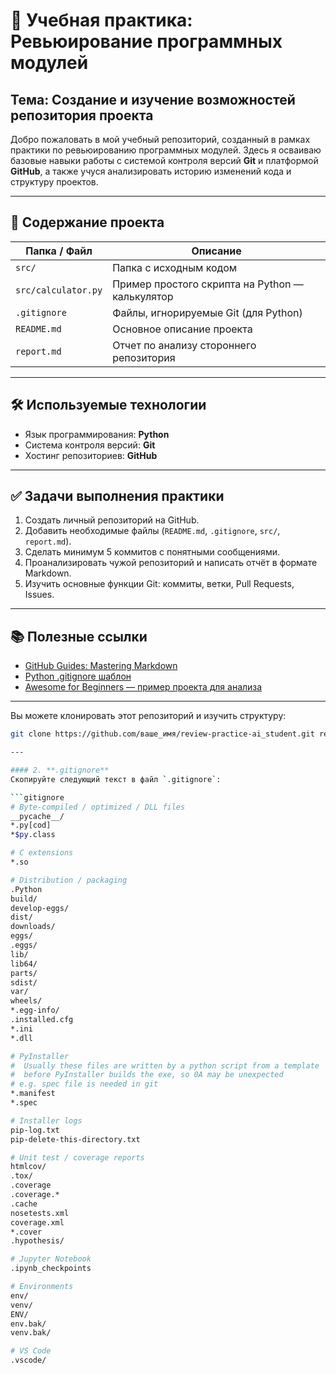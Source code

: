 # 📁 Учебная практика: Ревьюирование программных модулей

## Тема: Создание и изучение возможностей репозитория проекта

Добро пожаловать в мой учебный репозиторий, созданный в рамках практики по ревьюированию программных модулей. Здесь я осваиваю базовые навыки работы с системой контроля версий **Git** и платформой **GitHub**, а также учуся анализировать историю изменений кода и структуру проектов.

---

## 🧩 Содержание проекта

| Папка / Файл       | Описание |
|--------------------|----------|
| `src/`             | Папка с исходным кодом |
| `src/calculator.py` | Пример простого скрипта на Python — калькулятор |
| `.gitignore`       | Файлы, игнорируемые Git (для Python) |
| `README.md`        | Основное описание проекта |
| `report.md`        | Отчет по анализу стороннего репозитория |

---

## 🛠 Используемые технологии

- Язык программирования: **Python**
- Система контроля версий: **Git**
- Хостинг репозиториев: **GitHub**

---

## ✅ Задачи выполнения практики

1. Создать личный репозиторий на GitHub.
2. Добавить необходимые файлы (`README.md`, `.gitignore`, `src/`, `report.md`).
3. Сделать минимум 5 коммитов с понятными сообщениями.
4. Проанализировать чужой репозиторий и написать отчёт в формате Markdown.
5. Изучить основные функции Git: коммиты, ветки, Pull Requests, Issues.

---

## 📚 Полезные ссылки

- [GitHub Guides: Mastering Markdown](https://guides.github.com/features/mastering-markdown/) 
- [Python .gitignore шаблон](https://github.com/github/gitignore/blob/main/Python.gitignore) 
- [Awesome for Beginners — пример проекта для анализа](https://github.com/mungell/awesome-for-beginners) 

---

Вы можете клонировать этот репозиторий и изучить структуру:

```bash
git clone https://github.com/ваше_имя/review-practice-ai_student.git review-practice-naumov

---

#### 2. **.gitignore**
Скопируйте следующий текст в файл `.gitignore`:

```gitignore
# Byte-compiled / optimized / DLL files
__pycache__/
*.py[cod]
*$py.class

# C extensions
*.so

# Distribution / packaging
.Python
build/
develop-eggs/
dist/
downloads/
eggs/
.eggs/
lib/
lib64/
parts/
sdist/
var/
wheels/
*.egg-info/
.installed.cfg
*.ini
*.dll

# PyInstaller
#  Usually these files are written by a python script from a template
#  before PyInstaller builds the exe, so 0A may be unexpected
# e.g. spec file is needed in git
*.manifest
*.spec

# Installer logs
pip-log.txt
pip-delete-this-directory.txt

# Unit test / coverage reports
htmlcov/
.tox/
.coverage
.coverage.*
.cache
nosetests.xml
coverage.xml
*.cover
.hypothesis/

# Jupyter Notebook
.ipynb_checkpoints

# Environments
env/
venv/
ENV/
env.bak/
venv.bak/

# VS Code
.vscode/
